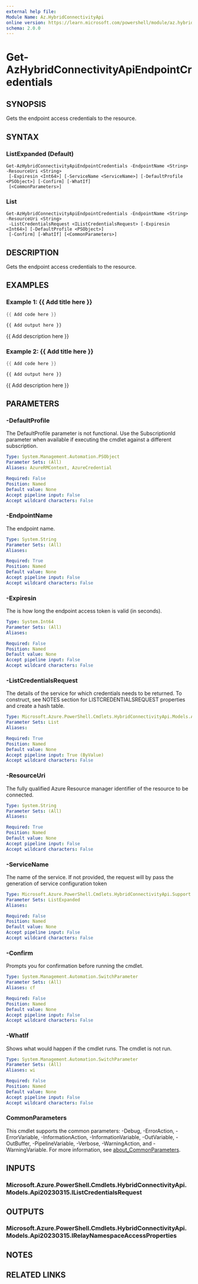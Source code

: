 ```yaml
---
external help file:
Module Name: Az.HybridConnectivityApi
online version: https://learn.microsoft.com/powershell/module/az.hybridconnectivityapi/get-azhybridconnectivityapiendpointcredentials
schema: 2.0.0
---
```


# Get-AzHybridConnectivityApiEndpointCredentials

## SYNOPSIS
Gets the endpoint access credentials to the resource.

## SYNTAX

### ListExpanded (Default)
```
Get-AzHybridConnectivityApiEndpointCredentials -EndpointName <String> -ResourceUri <String>
 [-Expiresin <Int64>] [-ServiceName <ServiceName>] [-DefaultProfile <PSObject>] [-Confirm] [-WhatIf]
 [<CommonParameters>]
```

### List
```
Get-AzHybridConnectivityApiEndpointCredentials -EndpointName <String> -ResourceUri <String>
 -ListCredentialsRequest <IListCredentialsRequest> [-Expiresin <Int64>] [-DefaultProfile <PSObject>]
 [-Confirm] [-WhatIf] [<CommonParameters>]
```

## DESCRIPTION
Gets the endpoint access credentials to the resource.

## EXAMPLES

### Example 1: {{ Add title here }}
```powershell
{{ Add code here }}
```

```output
{{ Add output here }}
```

{{ Add description here }}

### Example 2: {{ Add title here }}
```powershell
{{ Add code here }}
```

```output
{{ Add output here }}
```

{{ Add description here }}

## PARAMETERS

### -DefaultProfile
The DefaultProfile parameter is not functional.
Use the SubscriptionId parameter when available if executing the cmdlet against a different subscription.

```yaml
Type: System.Management.Automation.PSObject
Parameter Sets: (All)
Aliases: AzureRMContext, AzureCredential

Required: False
Position: Named
Default value: None
Accept pipeline input: False
Accept wildcard characters: False
```

### -EndpointName
The endpoint name.

```yaml
Type: System.String
Parameter Sets: (All)
Aliases:

Required: True
Position: Named
Default value: None
Accept pipeline input: False
Accept wildcard characters: False
```

### -Expiresin
The is how long the endpoint access token is valid (in seconds).

```yaml
Type: System.Int64
Parameter Sets: (All)
Aliases:

Required: False
Position: Named
Default value: None
Accept pipeline input: False
Accept wildcard characters: False
```

### -ListCredentialsRequest
The details of the service for which credentials needs to be returned.
To construct, see NOTES section for LISTCREDENTIALSREQUEST properties and create a hash table.

```yaml
Type: Microsoft.Azure.PowerShell.Cmdlets.HybridConnectivityApi.Models.Api20230315.IListCredentialsRequest
Parameter Sets: List
Aliases:

Required: True
Position: Named
Default value: None
Accept pipeline input: True (ByValue)
Accept wildcard characters: False
```

### -ResourceUri
The fully qualified Azure Resource manager identifier of the resource to be connected.

```yaml
Type: System.String
Parameter Sets: (All)
Aliases:

Required: True
Position: Named
Default value: None
Accept pipeline input: False
Accept wildcard characters: False
```

### -ServiceName
The name of the service.
If not provided, the request will by pass the generation of service configuration token

```yaml
Type: Microsoft.Azure.PowerShell.Cmdlets.HybridConnectivityApi.Support.ServiceName
Parameter Sets: ListExpanded
Aliases:

Required: False
Position: Named
Default value: None
Accept pipeline input: False
Accept wildcard characters: False
```

### -Confirm
Prompts you for confirmation before running the cmdlet.

```yaml
Type: System.Management.Automation.SwitchParameter
Parameter Sets: (All)
Aliases: cf

Required: False
Position: Named
Default value: None
Accept pipeline input: False
Accept wildcard characters: False
```

### -WhatIf
Shows what would happen if the cmdlet runs.
The cmdlet is not run.

```yaml
Type: System.Management.Automation.SwitchParameter
Parameter Sets: (All)
Aliases: wi

Required: False
Position: Named
Default value: None
Accept pipeline input: False
Accept wildcard characters: False
```

### CommonParameters
This cmdlet supports the common parameters: -Debug, -ErrorAction, -ErrorVariable, -InformationAction, -InformationVariable, -OutVariable, -OutBuffer, -PipelineVariable, -Verbose, -WarningAction, and -WarningVariable. For more information, see [about_CommonParameters](http://go.microsoft.com/fwlink/?LinkID=113216).

## INPUTS

### Microsoft.Azure.PowerShell.Cmdlets.HybridConnectivityApi.Models.Api20230315.IListCredentialsRequest

## OUTPUTS

### Microsoft.Azure.PowerShell.Cmdlets.HybridConnectivityApi.Models.Api20230315.IRelayNamespaceAccessProperties

## NOTES

## RELATED LINKS

